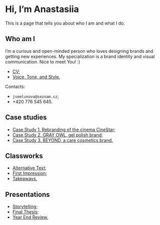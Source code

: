 # Hi, I’m Anastasiia

This is a page that tells you about who I am and what I do.

## Who am I

I’m a curious and open-minded person who loves designing brands and getting new experiences. My specialization is a brand identity and visual communication. Nice to meet You! :)

- [CV;](04-experience)
- [Voice, Tone, and Style.](05-voice-and-tone)

Contacts:
- `jsemlunova@seznam.cz`;
- +420 776 545 645.

## Case studies

- [Case Study 1. Rebranding of the cinema CineStar;](03-content-first/case-study-01.md)
- [Case Study 2. GRAY OWL, gel polish brand;](03-content-first/case-study-02.md)
- [Case Study 3. BEYOND, a care cosmetics brand.](03-content-first/case-study-03.md)

## Classworks

- [Alternative Text;](01-character-description)
- [First Impression;](02-first-impression)
- [Takeaways.](takeaways)

## Presentations
- [Storytelling;]()
- [Final Thesis;](08-thesis-presentation/08-thesis-presentation.md)
- [Year End Review.]()
